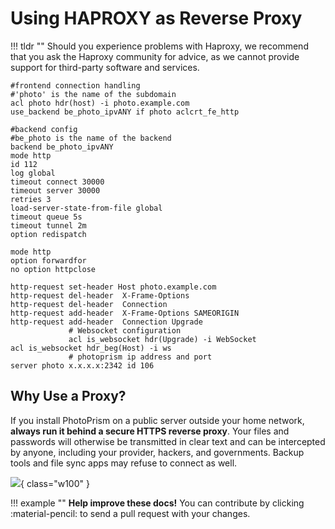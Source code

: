 # Using HAPROXY as Reverse Proxy

!!! tldr ""
    Should you experience problems with Haproxy, we recommend that you ask the Haproxy community for advice, as we cannot provide support for third-party software and services.

```bigquery
#frontend connection handling
#'photo' is the name of the subdomain
acl photo hdr(host) -i photo.example.com
use_backend be_photo_ipvANY if photo aclcrt_fe_http

#backend config
#be_photo is the name of the backend
backend be_photo_ipvANY
mode http
id 112
log global
timeout connect 30000
timeout server 30000
retries 3
load-server-state-from-file global
timeout queue 5s
timeout tunnel 2m
option redispatch

mode http
option forwardfor
no option httpclose

http-request set-header Host photo.example.com
http-request del-header  X-Frame-Options
http-request del-header  Connection
http-request add-header  X-Frame-Options SAMEORIGIN
http-request add-header  Connection Upgrade
             # Websocket configuration
             acl is_websocket hdr(Upgrade) -i WebSocket
acl is_websocket hdr_beg(Host) -i ws
             # photoprism ip address and port
server photo x.x.x.x:2342 id 106  
```

## Why Use a Proxy? ##

If you install PhotoPrism on a public server outside your home network, **always run it behind a secure
HTTPS reverse proxy**. Your files and passwords will otherwise be transmitted in clear text and can be intercepted
by anyone, including your provider, hackers, and governments. Backup tools and file sync apps may refuse to
connect as well.

![](https://dl.photoprism.app/img/diagrams/reverse-proxy.svg){ class="w100" }

!!! example ""
    **Help improve these docs!** You can contribute by clicking :material-pencil: to send a pull request with your changes.

